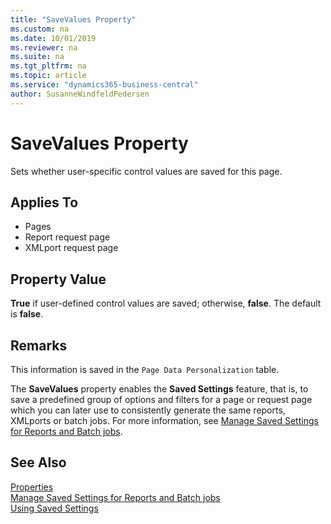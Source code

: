 ```yaml
---
title: "SaveValues Property"
ms.custom: na
ms.date: 10/01/2019
ms.reviewer: na
ms.suite: na
ms.tgt_pltfrm: na
ms.topic: article
ms.service: "dynamics365-business-central"
author: SusanneWindfeldPedersen
---
```


# SaveValues Property
Sets whether user-specific control values are saved for this page.  
  
## Applies To  
  
- Pages
- Report request page  
- XMLport request page
  
## Property Value  

**True** if user-defined control values are saved; otherwise, **false**. The default is **false**.  
  
## Remarks  

This information is saved in the `Page Data Personalization` table.  

The **SaveValues** property enables the **Saved Settings** feature, that is, to save a predefined group of options and filters for a page or request page which you can later use to consistently generate the same reports, XMLports or batch jobs. For more information, see [Manage Saved Settings for Reports and Batch jobs](https://docs.microsoft.com/en-us/dynamics365/business-central/reports-saving-reusing-settings).
  
## See Also

[Properties](devenv-properties.md)  
[Manage Saved Settings for Reports and Batch jobs](https://docs.microsoft.com/en-us/dynamics365/business-central/reports-saving-reusing-settings)  
[Using Saved Settings](https://docs.microsoft.com/en-us/dynamics365/business-central/ui-work-report#SavedSettings)